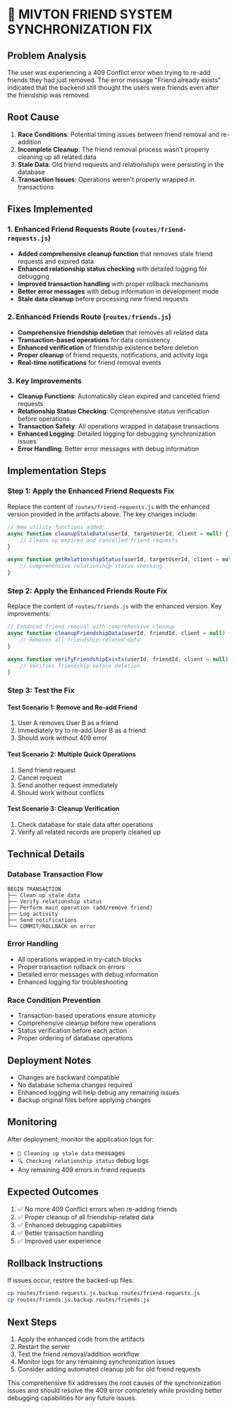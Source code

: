# 🚀 MIVTON FRIEND SYSTEM SYNCHRONIZATION FIX

## Problem Analysis
The user was experiencing a 409 Conflict error when trying to re-add friends they had just removed. The error message "Friend already exists" indicated that the backend still thought the users were friends even after the friendship was removed.

## Root Cause
1. **Race Conditions**: Potential timing issues between friend removal and re-addition
2. **Incomplete Cleanup**: The friend removal process wasn't properly cleaning up all related data
3. **Stale Data**: Old friend requests and relationships were persisting in the database
4. **Transaction Issues**: Operations weren't properly wrapped in transactions

## Fixes Implemented

### 1. Enhanced Friend Requests Route (`routes/friend-requests.js`)
- **Added comprehensive cleanup function** that removes stale friend requests and expired data
- **Enhanced relationship status checking** with detailed logging for debugging
- **Improved transaction handling** with proper rollback mechanisms
- **Better error messages** with debug information in development mode
- **Stale data cleanup** before processing new friend requests

### 2. Enhanced Friends Route (`routes/friends.js`)
- **Comprehensive friendship deletion** that removes all related data
- **Transaction-based operations** for data consistency
- **Enhanced verification** of friendship existence before deletion
- **Proper cleanup** of friend requests, notifications, and activity logs
- **Real-time notifications** for friend removal events

### 3. Key Improvements
- **Cleanup Functions**: Automatically clean expired and cancelled friend requests
- **Relationship Status Checking**: Comprehensive status verification before operations
- **Transaction Safety**: All operations wrapped in database transactions
- **Enhanced Logging**: Detailed logging for debugging synchronization issues
- **Error Handling**: Better error messages with debug information

## Implementation Steps

### Step 1: Apply the Enhanced Friend Requests Fix
Replace the content of `routes/friend-requests.js` with the enhanced version provided in the artifacts above. The key changes include:

```javascript
// New utility functions added:
async function cleanupStaleData(userId, targetUserId, client = null) {
    // Cleans up expired and cancelled friend requests
}

async function getRelationshipStatus(userId, targetUserId, client = null) {
    // Comprehensive relationship status checking
}
```

### Step 2: Apply the Enhanced Friends Route Fix
Replace the content of `routes/friends.js` with the enhanced version. Key improvements:

```javascript
// Enhanced friend removal with comprehensive cleanup
async function cleanupFriendshipData(userId, friendId, client = null) {
    // Removes all friendship-related data
}

async function verifyFriendshipExists(userId, friendId, client = null) {
    // Verifies friendship before deletion
}
```

### Step 3: Test the Fix

#### Test Scenario 1: Remove and Re-add Friend
1. User A removes User B as a friend
2. Immediately try to re-add User B as a friend
3. Should work without 409 error

#### Test Scenario 2: Multiple Quick Operations
1. Send friend request
2. Cancel request
3. Send another request immediately
4. Should work without conflicts

#### Test Scenario 3: Cleanup Verification
1. Check database for stale data after operations
2. Verify all related records are properly cleaned up

## Technical Details

### Database Transaction Flow
```
BEGIN TRANSACTION
├── Clean up stale data
├── Verify relationship status
├── Perform main operation (add/remove friend)
├── Log activity
├── Send notifications
└── COMMIT/ROLLBACK on error
```

### Error Handling
- All operations wrapped in try-catch blocks
- Proper transaction rollback on errors
- Detailed error messages with debug information
- Enhanced logging for troubleshooting

### Race Condition Prevention
- Transaction-based operations ensure atomicity
- Comprehensive cleanup before new operations
- Status verification before each action
- Proper ordering of database operations

## Deployment Notes
- Changes are backward compatible
- No database schema changes required
- Enhanced logging will help debug any remaining issues
- Backup original files before applying changes

## Monitoring
After deployment, monitor the application logs for:
- `🧹 Cleaning up stale data` messages
- `🔍 Checking relationship status` debug logs
- Any remaining 409 errors in friend requests

## Expected Outcomes
1. ✅ No more 409 Conflict errors when re-adding friends
2. ✅ Proper cleanup of all friendship-related data
3. ✅ Enhanced debugging capabilities
4. ✅ Better transaction handling
5. ✅ Improved user experience

## Rollback Instructions
If issues occur, restore the backed-up files:
```bash
cp routes/friend-requests.js.backup routes/friend-requests.js
cp routes/friends.js.backup routes/friends.js
```

## Next Steps
1. Apply the enhanced code from the artifacts
2. Restart the server
3. Test the friend removal/addition workflow
4. Monitor logs for any remaining synchronization issues
5. Consider adding automated cleanup job for old friend requests

This comprehensive fix addresses the root causes of the synchronization issues and should resolve the 409 error completely while providing better debugging capabilities for any future issues.
